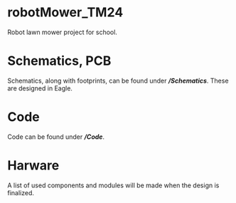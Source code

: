 # robotMower_TM24
Robot lawn mower project for school.

# Schematics, PCB
Schematics, along with footprints, can be found under <b>*/Schematics*</b>.
These are designed in Eagle.

# Code
Code can be found under <b>*/Code*</b>.

# Harware
A list of used components and modules will be made when the design is finalized.
